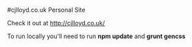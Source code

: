 #cjlloyd.co.uk
Personal Site

Check it out at http://cjlloyd.co.uk/

To run locally you'll need to run **npm update** and **grunt gencss**
